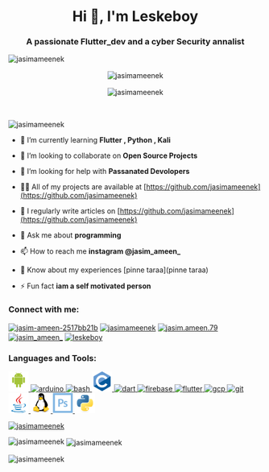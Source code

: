 <h1 align="center">Hi 👋, I'm Leskeboy</h1>
<h3 align="center">A passionate Flutter_dev and a cyber Security annalist</h3>

<p align="left"> <img src="https://komarev.com/ghpvc/?username=jasimameenek&label=Profile%20views&color=0e75b6&style=plastic" alt="jasimameenek" /> </p>



<p align="center"><img align="center" src="https://github-readme-stats.vercel.app/api?username=jasimameenek&show_icons=true&theme=dark&locale=en" alt="jasimameenek" /></p>

<p align="center"><img align="center" src="https://github-readme-streak-stats.herokuapp.com/?user=jasimameenek&theme=dark" alt="jasimameenek" /></p>
<br>
<p aign="center"><img align="center" src="https://github-readme-stats.vercel.app/api/top-langsusername=jasimameenek&show_icons=true&theme=dark&locale=en&layout=compact" alt="jasimameenek" /></p>



- 🌱 I’m currently learning **Flutter , Python , Kali**

- 👯 I’m looking to collaborate on **Open Source Projects**

- 🤝 I’m looking for help with **Passanated Devolopers**

- 👨‍💻 All of my projects are available at [https://github.com/jasimameenek](https://github.com/jasimameenek)

- 📝 I regularly write articles on [https://github.com/jasimameenek](https://github.com/jasimameenek)

- 💬 Ask me about **programming**

- 📫 How to reach me **instagram @jasim_ameen_**

- 📄 Know about my experiences [pinne taraa](pinne taraa)

- ⚡ Fun fact **iam a self motivated person**

<h3 align="left">Connect with me:</h3>
<p align="left">
<a href="https://linkedin.com/in/jasim-ameen-2517bb21b" target="blank"><img align="center" src="https://raw.githubusercontent.com/rahuldkjain/github-profile-readme-generator/master/src/images/icons/Social/linked-in-alt.svg" alt="jasim-ameen-2517bb21b" height="30" width="40" /></a>
<a href="https://stackoverflow.com/users/jasimameenek" target="blank"><img align="center" src="https://raw.githubusercontent.com/rahuldkjain/github-profile-readme-generator/master/src/images/icons/Social/stack-overflow.svg" alt="jasimameenek" height="30" width="40" /></a>
<a href="https://fb.com/jasim.ameen.79" target="blank"><img align="center" src="https://raw.githubusercontent.com/rahuldkjain/github-profile-readme-generator/master/src/images/icons/Social/facebook.svg" alt="jasim.ameen.79" height="30" width="40" /></a>
<a href="https://instagram.com/jasim_ameen_" target="blank"><img align="center" src="https://raw.githubusercontent.com/rahuldkjain/github-profile-readme-generator/master/src/images/icons/Social/instagram.svg" alt="jasim_ameen_" height="30" width="40" /></a>
<a href="https://www.youtube.com/c/leskeboy" target="blank"><img align="center" src="https://raw.githubusercontent.com/rahuldkjain/github-profile-readme-generator/master/src/images/icons/Social/youtube.svg" alt="leskeboy" height="30" width="40" /></a>
</p>

<h3 align="left">Languages and Tools:</h3>
<p align="left"> <a href="https://developer.android.com" target="_blank" rel="noreferrer"> <img src="https://raw.githubusercontent.com/devicons/devicon/master/icons/android/android-original-wordmark.svg" alt="android" width="40" height="40"/> </a> <a href="https://www.arduino.cc/" target="_blank" rel="noreferrer"> <img src="https://cdn.worldvectorlogo.com/logos/arduino-1.svg" alt="arduino" width="40" height="40"/> </a> <a href="https://www.gnu.org/software/bash/" target="_blank" rel="noreferrer"> <img src="https://www.vectorlogo.zone/logos/gnu_bash/gnu_bash-icon.svg" alt="bash" width="40" height="40"/> </a> <a href="https://www.cprogramming.com/" target="_blank" rel="noreferrer"> <img src="https://raw.githubusercontent.com/devicons/devicon/master/icons/c/c-original.svg" alt="c" width="40" height="40"/> </a> <a href="https://dart.dev" target="_blank" rel="noreferrer"> <img src="https://www.vectorlogo.zone/logos/dartlang/dartlang-icon.svg" alt="dart" width="40" height="40"/> </a> <a href="https://firebase.google.com/" target="_blank" rel="noreferrer"> <img src="https://www.vectorlogo.zone/logos/firebase/firebase-icon.svg" alt="firebase" width="40" height="40"/> </a> <a href="https://flutter.dev" target="_blank" rel="noreferrer"> <img src="https://www.vectorlogo.zone/logos/flutterio/flutterio-icon.svg" alt="flutter" width="40" height="40"/> </a> <a href="https://cloud.google.com" target="_blank" rel="noreferrer"> <img src="https://www.vectorlogo.zone/logos/google_cloud/google_cloud-icon.svg" alt="gcp" width="40" height="40"/> </a> <a href="https://git-scm.com/" target="_blank" rel="noreferrer"> <img src="https://www.vectorlogo.zone/logos/git-scm/git-scm-icon.svg" alt="git" width="40" height="40"/> </a> <a href="https://www.java.com" target="_blank" rel="noreferrer"> <img src="https://raw.githubusercontent.com/devicons/devicon/master/icons/java/java-original.svg" alt="java" width="40" height="40"/> </a> <a href="https://www.linux.org/" target="_blank" rel="noreferrer"> <img src="https://raw.githubusercontent.com/devicons/devicon/master/icons/linux/linux-original.svg" alt="linux" width="40" height="40"/> </a> <a href="https://www.photoshop.com/en" target="_blank" rel="noreferrer"> <img src="https://raw.githubusercontent.com/devicons/devicon/master/icons/photoshop/photoshop-line.svg" alt="photoshop" width="40" height="40"/> </a> <a href="https://www.python.org" target="_blank" rel="noreferrer"> <img src="https://raw.githubusercontent.com/devicons/devicon/master/icons/python/python-original.svg" alt="python" width="40" height="40"/> </a> </p>


<p align="left"> <a href="https://github.com/ryo-ma/github-profile-trophy"><img src="https://github-profile-trophy.vercel.app/?username=jasimameenek" alt="jasimameenek" /></a> </p>

<p><img align="left" src="https://github-readme-stats.vercel.app/api/top-langs?username=jasimameenek&show_icons=true&theme=dark&locale=en&layout=compact" alt="jasimameenek" /></p>

<p>&nbsp;<img align="center" src="https://github-readme-stats.vercel.app/api?username=jasimameenek&show_icons=true&theme=dark&locale=en" alt="jasimameenek" /></p>

<p><img align="center" src="https://github-readme-streak-stats.herokuapp.com/?user=jasimameenek&theme=dark" alt="jasimameenek" /></p>

